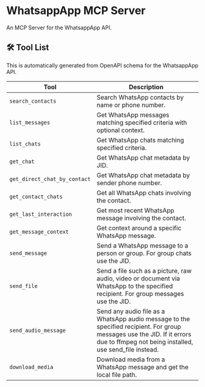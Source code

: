 # WhatsappApp MCP Server

An MCP Server for the WhatsappApp API.

## 🛠️ Tool List

This is automatically generated from OpenAPI schema for the WhatsappApp API.


| Tool | Description |
|------|-------------|
| `search_contacts` | Search WhatsApp contacts by name or phone number. |
| `list_messages` | Get WhatsApp messages matching specified criteria with optional context. |
| `list_chats` | Get WhatsApp chats matching specified criteria. |
| `get_chat` | Get WhatsApp chat metadata by JID. |
| `get_direct_chat_by_contact` | Get WhatsApp chat metadata by sender phone number. |
| `get_contact_chats` | Get all WhatsApp chats involving the contact. |
| `get_last_interaction` | Get most recent WhatsApp message involving the contact. |
| `get_message_context` | Get context around a specific WhatsApp message. |
| `send_message` | Send a WhatsApp message to a person or group. For group chats use the JID. |
| `send_file` | Send a file such as a picture, raw audio, video or document via WhatsApp to the specified recipient. For group messages use the JID. |
| `send_audio_message` | Send any audio file as a WhatsApp audio message to the specified recipient. For group messages use the JID. If it errors due to ffmpeg not being installed, use send_file instead. |
| `download_media` | Download media from a WhatsApp message and get the local file path. |
